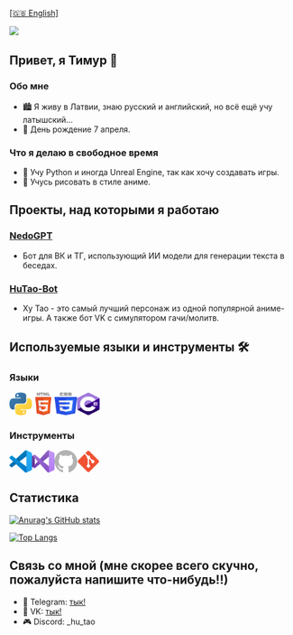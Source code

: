 [[🇬🇧 English]](README.md)

<img src="https://count.getloli.com/get/@:f1zztao?theme=moebooru"><br>

## Привет, я Тимур 👋

### Обо мне
- 🏙 Я живу в Латвии, знаю русский и английский, но всё ещё учу латышский...
- 🎂 День рождение 7 апреля.

### Что я делаю в свободное время
- 🌱 Учу Python и иногда Unreal Engine, так как хочу создавать игры.
- 🎨 Учусь рисовать в стиле аниме.

## Проекты, над которыми я работаю

### [NedoGPT](https://github.com/F1zzTao/NedoGPT)
- Бот для ВК и ТГ, использующий ИИ модели для генерации текста в беседах.

### [HuTao-Bot](https://github.com/we-love-hu-tao/HuTao-Bot)
- Ху Тао - это самый лучший персонаж из одной популярной аниме-игры. А также бот VK с симулятором гачи/молитв.

## Используемые языки и инструменты 🛠

### Языки
<img align="left" alt="Python" width="40px" height="40px" src="images/python.svg" />
<img align="left" alt="HTML" width="40px" height="40px" src="images/html5.svg" />
<img align="left" alt="CSS" width="40px" height="40px" src="images/css.svg" />
<img alt="C#" width="40px" height="40px" src="images/csharp.svg" />

### Инструменты
<img align="left" alt="Visual Studio Code" width="40px" height="40px" src="images/vscode.svg" />
<img align="left" alt="Visual Studio" width="40px" height="40px" src="images/vs.svg" />
<img align="left" alt="GitHub" width="40px" height="40px" src="images/github.svg" />
<img alt="Git" width="40px" height="40px" src="images/git.svg" />

## Статистика
[![Anurag's GitHub stats](https://github-readme-stats.vercel.app/api?username=F1zzTao&show_icons=true&theme=tokyonight)](https://github.com/anuraghazra/github-readme-stats)

[![Top Langs](https://github-readme-stats.vercel.app/api/top-langs/?username=F1zzTao&layout=compact&theme=tokyonight)](https://github.com/anuraghazra/github-readme-stats)

## Связь со мной (мне скорее всего скучно, пожалуйста напишите что-нибудь!!)
- 📱 Telegram: [тык!](https://t.me/F1zzTao)
- 💬 VK: [тык!](https://vk.com/id322615766)
- 🎮 Discord: _hu_tao
